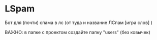 # LSpam

Бот для (почти) спама в лс (от туда и название ЛСпам [игра слов] )

ВАЖНО: в папке с проектом создайте папку "users" (без ковычек)
